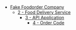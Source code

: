 * [Fake Foodorder Company](HOME)
  * [2 - Food Delivery Service](2%20-%20Food%20Delivery%20Service/HOME)
    * [3 - API Application](2%20-%20Food%20Delivery%20Service/3%20-%20API%20Application/HOME)
      * [4 - Order Code](2%20-%20Food%20Delivery%20Service/3%20-%20API%20Application/4%20-%20Order%20Code/HOME)
